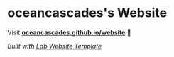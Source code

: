 
# oceancascades's Website

Visit **[oceancascades.github.io/website](https://oceancascades.github.io/website)** 🚀

_Built with [Lab Website Template](https://greene-lab.gitbook.io/lab-website-template-docs)_

